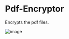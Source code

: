 # Pdf-Encryptor
Encrypts the pdf files.

![image](https://user-images.githubusercontent.com/51770809/114976807-3b33ae80-9ea4-11eb-9e9e-ded80bc3c57d.png)

